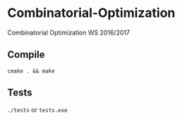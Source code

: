 # Combinatorial-Optimization
Combinatorial Optimization WS 2016/2017 

Compile
-------
`cmake . && make`

Tests
-----
`./tests` or `tests.exe`